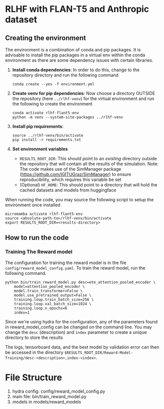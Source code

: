 RLHF with FLAN-T5 and Anthropic dataset
=======================================

Creating the environment
------------------------

The environment is a combination of conda and pip packages. It is advisable to install the pip packages in a virtual env within the conda environment as there are some dependency issues with certain libraries.

1. **Install conda dependencies**: In order to do this, change to the repository directory and run the following command

    ```
    conda create --yes -f environment.yml
    ```

2. **Create venv for pip dependencies**: Now choose a directory OUTSIDE the repository (here `../rlhf-venv`) for the virtual environment and run the following to create the environment

    ```
    conda activate rlhf-flant5-env
    python -m venv --system-site-packages ../rlhf-venv
    ```

3. **Install pip requirements**:

    ```
    source ../rlhf-venv/bin/activate
    pip install -r requirements.txt
    ```

3. **Set environment variables**

    * `RESULTS_ROOT_DIR`: This should point to an *existing* directory outside the
      repository that will contain all the results of the simulation. Note: The code
      makes use of the SimManager package (https://github.com/IGITUGraz/SimManager) to
      ensure reproducibility, which requires this variable be set
    * (Optional) `HF_HOME`: This should point to a directory that will hold the cached datasets and models from huggingface

When running the code, you may source the following script to setup the environment once installed

```
micromamba activate rlhf-flant5-env
source <absolute-path-to>/rlhf-venv/bin/activate
export RESULTS_ROOT_DIR=<results-directory>
```

How to run the code
-------------------

### Training The Reward model

The configuration for training the reward model is in the file `config/reward_model_config.yaml`. To train the reward model, run the following command.


```
python bin/train_reward_model.py desc=ete_attention_pooled_encoder \
    model=attention_pooled_encoder \
    model.train_transformer=False \
    model.use_pretrained_output=False \
    training.loop.train_batch_size=256 \
    training.loop.val_batch_size=1024 \
    training.loop.n_epochs=6
    index=1
```

Since we're using hydra for the configuration, any of the parameters found in reward_model_config can be changed on the command line. You may change the `desc` (description) and `index` parameter to create a unique directory to store the results

The logs, tensorboard data, and the best model by validation error can then be accessed in the directory `$RESULTS_ROOT_DIR/Reward-Model-Training/desc-<description>,index-<index>`.

# File Structure

1. hydra config: config/reward_model_config.py
2. main file: bin/train_reward_model.py
3. models in models/reward_models